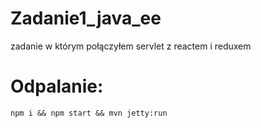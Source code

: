 # Zadanie1_java_ee

zadanie w którym połączyłem servlet z reactem i reduxem

# Odpalanie:
```npm i && npm start && mvn jetty:run```
